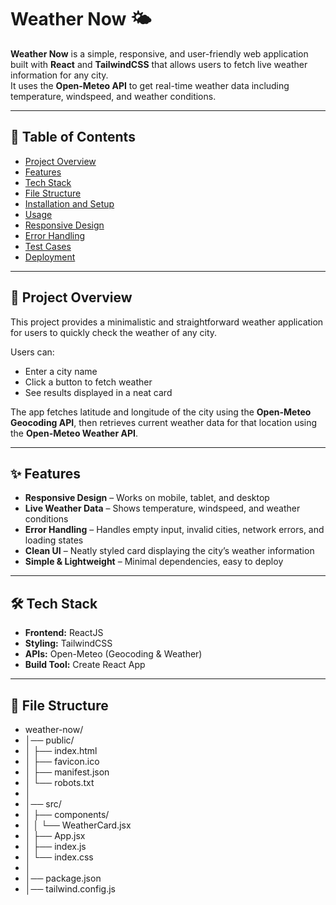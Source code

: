 ﻿# Weather Now 🌤️

**Weather Now** is a simple, responsive, and user-friendly web application built with **React** and **TailwindCSS** that allows users to fetch live weather information for any city.  
It uses the **Open-Meteo API** to get real-time weather data including temperature, windspeed, and weather conditions.

---

## 📑 Table of Contents
- [Project Overview](#project-overview)  
- [Features](#features)  
- [Tech Stack](#tech-stack)  
- [File Structure](#file-structure)  
- [Installation and Setup](#installation-and-setup)  
- [Usage](#usage)  
- [Responsive Design](#responsive-design)  
- [Error Handling](#error-handling)  
- [Test Cases](#test-cases)  
- [Deployment](#deployment)  

---

## 📌 Project Overview
This project provides a minimalistic and straightforward weather application for users to quickly check the weather of any city.

Users can:
- Enter a city name  
- Click a button to fetch weather  
- See results displayed in a neat card  

The app fetches latitude and longitude of the city using the **Open-Meteo Geocoding API**, then retrieves current weather data for that location using the **Open-Meteo Weather API**.

---

## ✨ Features
- **Responsive Design** – Works on mobile, tablet, and desktop  
- **Live Weather Data** – Shows temperature, windspeed, and weather conditions  
- **Error Handling** – Handles empty input, invalid cities, network errors, and loading states  
- **Clean UI** – Neatly styled card displaying the city’s weather information  
- **Simple & Lightweight** – Minimal dependencies, easy to deploy  

---

## 🛠️ Tech Stack
- **Frontend:** ReactJS  
- **Styling:** TailwindCSS  
- **APIs:** Open-Meteo (Geocoding & Weather)  
- **Build Tool:** Create React App  

---

## 📂 File Structure

- weather-now/
- │── public/
- │ ├── index.html
- │ ├── favicon.ico
- │ ├── manifest.json
- │ └── robots.txt
- │
- │── src/
- │ ├── components/
- │ │ └── WeatherCard.jsx
- │ ├── App.jsx
- │ ├── index.js
- │ └── index.css
- │
- │── package.json
- │── tailwind.config.js




